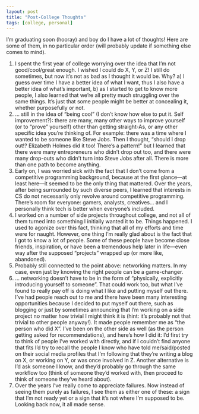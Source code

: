 ```yaml
---
layout: post
title: "Post-College Thoughts"
tags: [college, personal]
---
```


I’m graduating soon (hooray) and boy do I have a lot of thoughts! Here are some of them, in no particular order (will probably update if something else comes to mind).

1. I spent the first year of college worrying over the idea that I’m not good/cool/great enough. I wished I could do X, Y, or Z! I still do sometimes, but now it’s not as bad as I thought it would be. Why? a) I guess over time I have a better idea of what I want, thus I also have a better idea of what’s important, b) as I started to get to know more people, I also learned that we’re all pretty much struggling over the same things. It’s just that some people might be better at concealing it, whether purposefully or not.
2. … still in the idea of “being cool” (I don’t know how else to put it. Self improvement?): there are many, many other ways to improve yourself (or to “prove” yourself) other than getting straight-As, or any other specific idea you’re thinking of. For example: there was a time where I wanted to be someone like Steve Jobs. Then I thought, “should I drop out!? Elizabeth Holmes did it too! There’s a pattern!” but I learned that there were many entrepreneurs who didn’t drop out too, and there were many drop-outs who didn’t turn into Steve Jobs after all. There is more than one path to become anything.
3. Early on, I was worried sick with the fact that I don’t come from a competitive programming background, because at the first glance—at least here—it seemed to be the only thing that mattered. Over the years, after being surrounded by such diverse peers, I learned that interests in CS do not necessarily only revolve around competitive programming. There’s room for everyone: gamers, analysts, creatives… and I personally think tech is better when everyone’s included.
4. I worked on a number of side projects throughout college, and not all of them turned into something I initially wanted it to be. Things happened. I used to agonize over this fact, thinking that all of my efforts and time were for naught. However, one thing I’m really glad about is the fact that I got to know a lot of people. Some of these people have become close friends, inspiration, or have been a tremendous help later in life—even way after the supposed “projects” wrapped up (or more like, abandoned).
5. Probably still connected to the point above: networking matters. In my case, even just by knowing the right people can be a game-changer. 
6. … networking doesn’t have to be in the form of “physically, explicitly introducing yourself to someone”. That could work too, but what I’ve found to really pay off is doing what I like and putting myself out there. I’ve had people reach out to me and there have been many interesting opportunities because I decided to put myself out there, such as blogging or just by sometimes announcing that I’m working on a side project no matter how trivial I might think it is (hint: it’s probably not that trivial to other people anyway!). It made people remember me as “the person who did X”. I’ve been on the other side as well (as the person getting asked for recommendations), and here’s how I did it: I’d first try to think of people I’ve worked with directly, and if I couldn’t find anyone that fits I’d try to recall the people I know who have told me/said/posted on their social media profiles that I’m following that they’re writing a blog on X, or working on Y, or was once involved in Z. Another alternative is I’d ask someone I know, and they’d probably go through the same workflow too (think of someone they’d worked with, then proceed to think of someone they’ve heard about).
7. Over the years I’ve really come to appreciate failures. Now instead of seeing them purely as failures, I see them as either one of these: a sign that I’m not ready yet or a sign that it’s not where I’m supposed to be. Looking back now, it all made sense.
